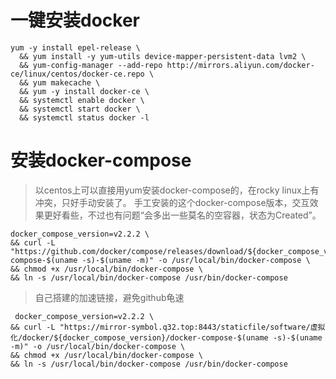 # 一键安装docker



```shell
yum -y install epel-release \
  && yum install -y yum-utils device-mapper-persistent-data lvm2 \
  && yum-config-manager --add-repo http://mirrors.aliyun.com/docker-ce/linux/centos/docker-ce.repo \
  && yum makecache \
  && yum -y install docker-ce \
  && systemctl enable docker \
  && systemctl start docker \
  && systemctl status docker -l
```

# 安装docker-compose

> 以centos上可以直接用yum安装docker-compose的，在rocky linux上有冲突，只好手动安装了。
>  手工安装的这个docker-compose版本，交互效果更好看些，不过也有问题“会多出一些莫名的空容器，状态为Created”。

```shell
docker_compose_version=v2.2.2 \
&& curl -L "https://github.com/docker/compose/releases/download/${docker_compose_version}/docker-compose-$(uname -s)-$(uname -m)" -o /usr/local/bin/docker-compose \
&& chmod +x /usr/local/bin/docker-compose \
&& ln -s /usr/local/bin/docker-compose /usr/bin/docker-compose
```

> 自己搭建的加速链接，避免github龟速

```shell
 docker_compose_version=v2.2.2 \
&& curl -L "https://mirror-symbol.q32.top:8443/staticfile/software/虚拟化/docker/${docker_compose_version}/docker-compose-$(uname -s)-$(uname -m)" -o /usr/local/bin/docker-compose \
&& chmod +x /usr/local/bin/docker-compose \
&& ln -s /usr/local/bin/docker-compose /usr/bin/docker-compose
```
